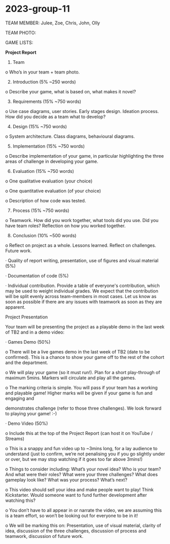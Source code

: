 # 2023-group-11

TEAM MEMBER: Julee, Zoe, Chris, John, Olly

TEAM PHOTO:

GAME LISTS:



**Project Report**

1. Team

o Who’s in your team + team photo.

2. Introduction (5% ~250 words)

o Describe your game, what is based on, what makes it novel?

3. Requirements (15% ~750 words)

o Use case diagrams, user stories. Early stages design. Ideation process. How did you decide as a team what to develop?

4. Design (15% ~750 words)

o System architecture. Class diagrams, behavioural diagrams.

5. Implementation (15% ~750 words)

o Describe implementation of your game, in particular highlighting the three areas of challenge in developing your game.

6. Evaluation (15% ~750 words)

o One qualitative evaluation (your choice)

o One quantitative evaluation (of your choice)

o Description of how code was tested.

7. Process (15% ~750 words)

o Teamwork. How did you work together, what tools did you use. Did you have team roles? Reflection on how you worked together.

8. Conclusion (10% ~500 words)

o Reflect on project as a whole. Lessons learned. Reflect on challenges. Future work.

· Quality of report writing, presentation, use of figures and visual material (5%)

· Documentation of code (5%)

· Individual contribution. Provide a table of everyone's contribution, which may be used to weight individual grades. We expect that the contribution will be split evenly across team-members in most cases. Let us know as soon as possible if there are any issues with teamwork as soon as they are apparent.


Project Presentation

Your team will be presenting the project as a playable demo in the last week of TB2 and in a demo video:

· Games Demo (50%)

o There will be a live games demo in the last week of TB2 (date to be confirmed). This is a chance to show your game off to the rest of the cohort and the department.

o We will play your game (so it must run!). Plan for a short play-through of maximum 5mins. Markers will circulate and play all the games.

o The marking criteria is simple. You will pass if your team has a working and playable game! Higher marks will be given if your game is fun and engaging and

demonstrates challenge (refer to those three challenges). We look forward to playing your game! :-)

· Demo Video (50%)

o Include this at the top of the Project Report (can host it on YouTube / Streams)

o This is a snappy and fun video up to ~3mins long, for a lay audience to understand (just to confirm, we’re not penalising you if you go slightly under or over, but we may stop watching if it goes too far above 3mins!)

o Things to consider including: What’s your novel idea? Who is your team? And what were their roles? What were your three challenges? What does gameplay look like? What was your process? What’s next?

o This video should sell your idea and make people want to play! Think Kickstarter. Would someone want to fund further development after watching this?

o You don’t have to all appear in or narrate the video, we are assuming this is a team effort, so won’t be looking out for everyone to be in it!

o We will be marking this on: Presentation, use of visual material, clarity of idea, discussion of the three challenges, discussion of process and teamwork, discussion of future work.
